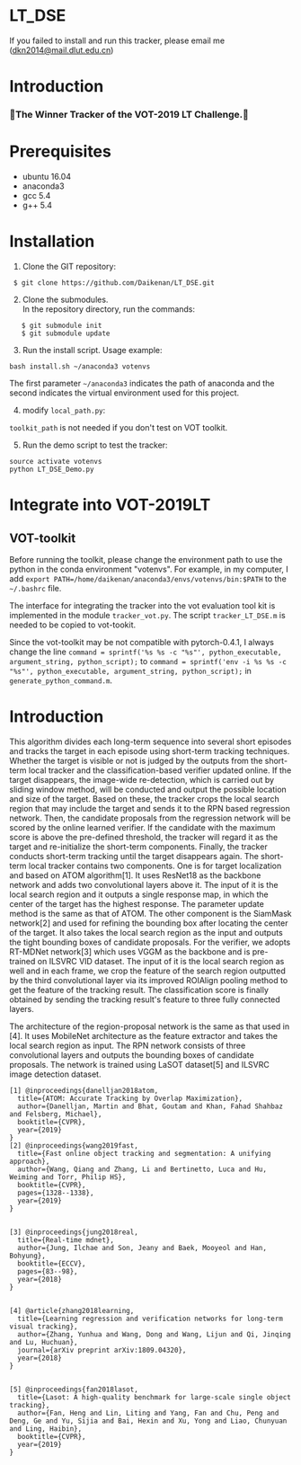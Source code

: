# LT_DSE

If you failed to install and run this tracker, please email me (<dkn2014@mail.dlut.edu.cn>)

# Introduction

### :star2:The Winner Tracker of the VOT-2019 LT Challenge.:star2: 

# Prerequisites

* ubuntu 16.04
* anaconda3
* gcc 5.4
* g++ 5.4
# Installation
1. Clone the GIT repository:
```
 $ git clone https://github.com/Daikenan/LT_DSE.git
```
2. Clone the submodules.  
   In the repository directory, run the commands:
```
   $ git submodule init  
   $ git submodule update
```
3. Run the install script. 
Usage example:
```
bash install.sh ~/anaconda3 votenvs
```
The first parameter `~/anaconda3` indicates the path of anaconda and the second indicates the virtual environment used for this project. 

4. modify ``local_path.py``:

``toolkit_path`` is not needed if you don't test on VOT toolkit.

5. Run the demo script to test the tracker:
```
source activate votenvs
python LT_DSE_Demo.py
```

# Integrate into VOT-2019LT

## VOT-toolkit
Before running the toolkit, please change the environment path to use the python in the conda environment "votenvs".
For example, in my computer, I add  `export PATH=/home/daikenan/anaconda3/envs/votenvs/bin:$PATH` to the `~/.bashrc` file.  

The interface for integrating the tracker into the vot evaluation tool kit is implemented in the module `tracker_vot.py`. The script `tracker_LT_DSE.m` is needed to be copied to vot-tookit. 

Since the vot-toolkit may be not compatible with pytorch-0.4.1, I always change the line  `command = sprintf('%s %s -c "%s"', python_executable, argument_string, python_script);` to `command = sprintf('env -i %s %s -c "%s"', python_executable, argument_string, python_script);` in `generate_python_command.m`. 

# Introduction
This algorithm divides each long-term sequence into several short episodes and tracks the target in each episode using short-term tracking techniques. Whether the target is visible or not is judged by the outputs from the short-term local tracker and the classification-based verifier updated online. If the target disappears, the image-wide re-detection, which is carried out by sliding window method, will be conducted and output the possible location and size of the target. Based on these, the tracker crops the local search region that may include the target and sends it to the RPN based regression network. Then, the candidate proposals from the regression network will be scored by the online learned verifier. If the candidate with the maximum score is above the pre-defined threshold, the tracker will regard it as the target and re-initialize the short-term components. Finally, the tracker conducts short-term tracking until the target disappears again. 
The short-term local tracker contains two components. One is for target localization and based on ATOM algorithm[1]. It uses ResNet18 as the backbone network and adds two convolutional layers above it. The input of it is the local search region and it outputs a single response map, in which the center of the target has the highest response. The parameter update method is the same as that of ATOM. The other component is the SiamMask network[2] and used for refining the bounding box after locating the center of the target. It also takes the local search region as the input and outputs the tight bounding boxes of candidate proposals. 
For the verifier, we adopts RT-MDNet network[3] which uses VGGM as the backbone and is pre-trained on ILSVRC VID dataset. The input of it is the local search region as well and in each frame, we crop the feature of the search region outputted by the third convolutional layer via its improved ROIAlign pooling method to get the feature of the tracking result. The classification score is finally obtained by sending the tracking result's feature to three fully connected layers. 

The architecture of the region-proposal network is the same as that used in [4]. It uses MobileNet architecture as the feature extractor and takes the local search region as input. The RPN network consists of three convolutional layers and outputs the bounding boxes of candidate proposals. The network is trained using LaSOT dataset[5] and ILSVRC image detection dataset. 
```
[1] @inproceedings{danelljan2018atom,
  title={ATOM: Accurate Tracking by Overlap Maximization},
  author={Danelljan, Martin and Bhat, Goutam and Khan, Fahad Shahbaz and Felsberg, Michael},
  booktitle={CVPR},
  year={2019}
}
[2] @inproceedings{wang2019fast,
  title={Fast online object tracking and segmentation: A unifying approach},
  author={Wang, Qiang and Zhang, Li and Bertinetto, Luca and Hu, Weiming and Torr, Philip HS},
  booktitle={CVPR},
  pages={1328--1338},
  year={2019}
}


[3] @inproceedings{jung2018real,
  title={Real-time mdnet},
  author={Jung, Ilchae and Son, Jeany and Baek, Mooyeol and Han, Bohyung},
  booktitle={ECCV},
  pages={83--98},
  year={2018}
}


[4] @article{zhang2018learning,
  title={Learning regression and verification networks for long-term visual tracking},
  author={Zhang, Yunhua and Wang, Dong and Wang, Lijun and Qi, Jinqing and Lu, Huchuan},
  journal={arXiv preprint arXiv:1809.04320},
  year={2018}
}


[5] @inproceedings{fan2018lasot,
  title={Lasot: A high-quality benchmark for large-scale single object tracking},
  author={Fan, Heng and Lin, Liting and Yang, Fan and Chu, Peng and Deng, Ge and Yu, Sijia and Bai, Hexin and Xu, Yong and Liao, Chunyuan and Ling, Haibin},
  booktitle={CVPR},
  year={2019}
}
```
